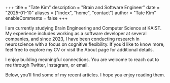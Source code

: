 +++
title = "Tate Kim"
description = "Brain and Software Engineer"
date = "2025-01-10"
aliases = ["index", "home", "contact"]
author = "Tate Kim"
enableComments = false
+++

I am currently studying Brain Engineering and Computer Science at KAIST. My experience includes working as a software developer at several companies, and since 2023, I have been conducting research in neuroscience with a focus on cognitive flexibility. If you’d like to know more, feel free to explore my CV or visit the About page for additional details.

I enjoy building meaningful connections. You are welcome to reach out to me through Twitter, Instagram, or email.

Below, you’ll find some of my recent articles. I hope you enjoy reading them.